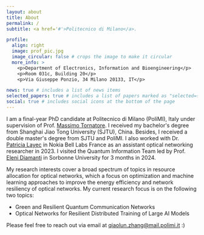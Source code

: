 ```yaml
---
layout: about
title: About
permalink: /
subtitle: <a href='#'>Politecnico di Milano</a>. 

profile:
  align: right
  image: prof_pic.jpg
  image_circular: false # crops the image to make it circular
  more_info: >
    <p>Department of Electronics, Information and Bioengineering</p>
    <p>Room 031c, Building 20</p>
    <p>Via Giuseppe Ponzio, 34 Milano 20133, IT</p>

news: true # includes a list of news items
selected_papers: true # includes a list of papers marked as "selected={true}"
social: true # includes social icons at the bottom of the page
---
```


I am a final-year PhD candidate at Politecnico di Milano (PoliMI), Italy under supervision of Prof. [Massimo Tornatore](https://tornatore.faculty.polimi.it/). I received my bachelor's degree from Shanghai Jiao Tong University (SJTU), China. Besides, I received a double master's degree from SJTU and PoliMI.
I also worked with Dr. [Patricia Layec](https://www.nokia.com/blog/author/patricia-layec/) in Nokia Bell Labs France as an assistant optical networking researcher in 2023.
I visited the Quantum Information Team led by Prof. [Eleni Diamanti](https://largo.lip6.fr/~ediamanti/research.html) in Sorbonne University for 3 months in 2024. 

My research interests cover a broad spectrum of topics in resource allocation for optical networks, which a focus on optimization and machine learning approaches to improve the energy efficiency and network resiliency of optical networks. My current research focus is on the following two topics:

- Green and Resilient Quantum Communication Networks
- Optical Networks for Resilient Distributed Training of Large AI Models

Please feel free to reach out via email at <qiaolun.zhang@mail.polimi.it> :)
